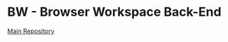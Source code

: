 # BW - Browser Workspace Back-End

[Main Repository](https://github.com/FatihBARACKILIC/browser-workspace)
